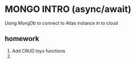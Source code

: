 # MONGO INTRO (async/await)
Using MongDb to connect to Atlas instance in to cloud

## homework
1. Add CRUD toys functions
2. 